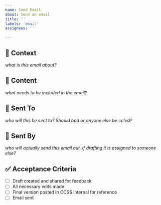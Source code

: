 ```yaml
---
name: Send Email
about: Send an email
title: ''
labels: 'email'
assignees: ''

---
```

## 🧠 Context
*what is this email about?*

## 📝 Content
*what needs to be included in the email?*

## 🧑 Sent To
*who will this be sent to? Should bod or anyone else be cc'ed?*

## 📧 Sent By
*who will actually send this email out, if drafting it is assigned to someone else?*

## ✅ Acceptance Criteria
- [ ] Draft created and shared for feedback  
- [ ] All necessary edits made 
- [ ] Final version posted in CCSS internal for reference
- [ ] Email sent